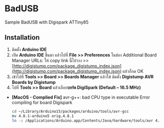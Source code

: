 # BadUSB

Sample BadUSB with Digispark ATTiny85

## Installation

1. ติดตั้ง **Arduino IDE**
2. เปิด **Arduino IDE** ขึ้นมา แล้วไปที่ **File >> Preferences** ในช่อง Additional Board Manager URLs: ให้ copy link นี้ไปวาง >> [http://digistump.com/package_digistump_index.json](http://digistump.com/package_digistump_index.json) แล้วก็กด OK
3. เข้าไปที่ **Tools >> Board >> Boards Manager** แล้วให้ ติดตั้ง **Digistump AVR Boards by Digistump**
4. ไปที่ **Tools >> Board** แล้วเลือก**บอร์ด DigiSpark (Default – 16.5 MHz)**

- **[MacOS - Complied Fix]** avr-g++: bad CPU type in executable Error compiling for board Digispark

  ```Bash
  cd ~/Library/Arduino15/packages/arduino/tools/avr-gcc
  mv 4.8.1-arduino5 orig.4.8.1
  ln -s /Applications/Arduino.app/Contents/Java/hardware/tools/avr 4.8.1-arduino5
  ```
